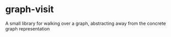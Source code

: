 graph-visit
===========

A small library for walking over a graph, abstracting away from the concrete graph representation